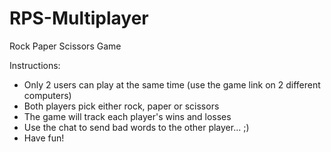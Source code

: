 # RPS-Multiplayer
Rock Paper Scissors Game

Instructions:
- Only 2 users can play at the same time (use the game link on 2 different computers)
- Both players pick either rock, paper or scissors
- The game will track each player's wins and losses
- Use the chat to send bad words to the other player... ;)
- Have fun! 
